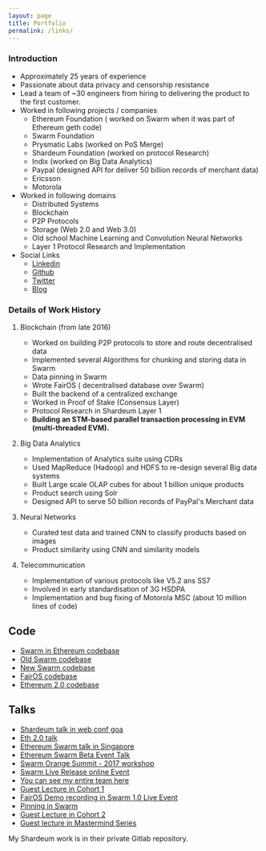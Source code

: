 ```yaml
---
layout: page
title: Portfolio
permalink: /links/
---
```


### Introduction
- Approximately 25 years of experience
- Passionate about data privacy and censorship resistance 
- Lead a team of ~30 engineers from hiring to delivering the product to the first customer.
- Worked in following projects / companies
  - Ethereum Foundation ( worked on Swarm when it was part of Ethereum geth code)
  - Swarm Foundation  
  - Prysmatic Labs (worked on PoS Merge)
  - Shardeum Foundation (worked on protocol Research)
  - Indix (worked on Big Data Analytics)
  - Paypal (designed API for deliver 50 billion records of merchant data)
  - Ericsson 
  - Motorola
- Worked in following domains
  - Distributed Systems
  - Blockchain
  - P2P Protocols
  - Storage (Web 2.0 and Web 3.0)
  - Old school Machine Learning and Convolution Neural Networks
  - Layer 1 Protocol Research and Implementation
- Social Links
  - [Linkedin](https://www.linkedin.com/in/j-mohamed-zahoor-294b1020/)
  - [Github](https://github.com/jmozah)
  - [Twitter](https://twitter.com/jmohamedzahoor)
  - [Blog](https://zahoor.medium.com/)

### Details of Work History

1. Blockchain (from late 2016)
    - Worked on building P2P protocols to store and route decentralised data
    - Implemented several Algorithms for chunking and storing data in Swarm
    - Data pinning in Swarm
    - Wrote FairOS ( decentralised database over Swarm)
    - Built the backend of a centralized exchange
    - Worked in Proof of Stake (Consensus Layer)
    - Protocol Research in Shardeum Layer 1
    - **Building an STM-based parallel transaction processing in EVM (multi-threaded EVM).**

2. Big Data Analytics
    - Implementation of Analytics suite using CDRs 
    - Used MapReduce (Hadoop) and HDFS to re-design several Big data systems
    - Built Large scale OLAP cubes for about 1 billion unique products
    - Product search using Solr
    - Designed API to serve 50 billion records of PayPal's Merchant data

3. Neural Networks
    - Curated test data and trained CNN to classify products based on images
    - Product similarity using CNN and similarity models

4. Telecommunication 
   - Implementation of various protocols like V5.2 ans SS7
   - Involved in early standardisation of 3G HSDPA
   - Implementation and bug fixing of Motorola MSC (about 10 million lines of code)
   

 

    

## Code
- [Swarm in Ethereum codebase](https://github.com/ethereum/go-ethereum/pulls?q=is%3Apr+is%3Aclosed+author%3Ajmozah)
- [Old Swarm codebase](https://github.com/ethersphere/swarm/pulls?q=is%3Apr+is%3Aclosed+author%3Ajmozah)
- [New Swarm codebase]( https://github.com/ethersphere/bee/pulls?page=1&q=is%3Apr+is%3Aclosed+author%3Ajmozah)
- [FairOS codebase]( https://github.com/fairDataSociety/fairOS-dfs/pulls?q=is%3Apr+is%3Aclosed+author%3Ajmozah)
- [Ethereum 2.0 codebase](https://github.com/prysmaticlabs/prysm/pulls?q=is%3Apr+is%3Aclosed+author%3Ajmozah)


## Talks

- [Shardeum talk in web conf goa](https://www.youtube.com/watch?v=OPYDL92Eahc)
- [Eth 2.0 talk](https://www.youtube.com/watch?v=x8C9Zcb4K3I)
- [Ethereum Swarm talk in Singapore](https://www.youtube.com/watch?v=-9EdPwlgjbo)
- [Ethereum Swarm Beta Event Talk](https://youtu.be/_VZGv0kMbpA?t=4590)
- [Swarm Orange Summit - 2017 workshop](https://www.youtube.com/watch?v=qeDluBouVfE&list=PL6fQnFAjtuY8MowrAYMA5PFVDqzJv4yEV&index=14)
- [Swarm Live Release online Event](https://youtu.be/Mdymc1p82qA?t=8886)
- [You can see my entire team here](https://youtu.be/Iyvox1DhEO0?t=103)
- [Guest Lecture in Cohort 1](https://drive.google.com/file/d/1ZfzWqZoJ8R4rofP6kbQ0kPOxoyi1-2Zs/view?usp=sharing)
- [FairOS Demo recording in Swarm 1.0 Live Event](https://youtu.be/fY87ugewNno?t=70)
- [Pinning in Swarm](https://www.youtube.com/watch?v=0JxGfhjmGhY&list=PL6fQnFAjtuY-Yl5uRcc5ToHVKKB7u9Rbg)
- [Guest Lecture in Cohort 2](https://drive.google.com/file/d/1KSlhb1KZ9OK8M65y9VojvGVy4InMPdnE/view)
- [Guest lecture in Mastermind Series](https://archimydes.dev/fourthact/events/web3-an-intro-to-fundamentals-concepts-and-trends)

My Shardeum work is in their private Gitlab repository. 

